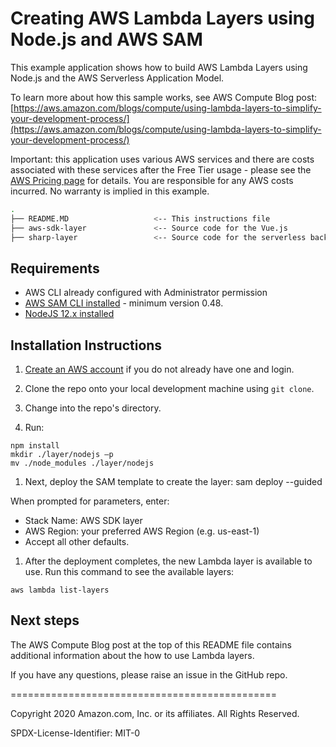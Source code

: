 # Creating AWS Lambda Layers using Node.js and AWS SAM

This example application shows how to build AWS Lambda Layers using Node.js and the AWS Serverless Application Model.

To learn more about how this sample works, see AWS Compute Blog post: [https://aws.amazon.com/blogs/compute/using-lambda-layers-to-simplify-your-development-process/](https://aws.amazon.com/blogs/compute/using-lambda-layers-to-simplify-your-development-process/)

Important: this application uses various AWS services and there are costs associated with these services after the Free Tier usage - please see the [AWS Pricing page](https://aws.amazon.com/pricing/) for details. You are responsible for any AWS costs incurred. No warranty is implied in this example.

```bash
.
├── README.MD                   <-- This instructions file
├── aws-sdk-layer               <-- Source code for the Vue.js
├── sharp-layer                 <-- Source code for the serverless backend
```

## Requirements

* AWS CLI already configured with Administrator permission
* [AWS SAM CLI installed](https://docs.aws.amazon.com/serverless-application-model/latest/developerguide/serverless-sam-cli-install.html) - minimum version 0.48.
* [NodeJS 12.x installed](https://nodejs.org/en/download/)

## Installation Instructions

1. [Create an AWS account](https://portal.aws.amazon.com/gp/aws/developer/registration/index.html) if you do not already have one and login.

1. Clone the repo onto your local development machine using `git clone`.

1. Change into the repo's directory.

1. Run:

```
npm install
mkdir ./layer/nodejs –p
mv ./node_modules ./layer/nodejs
```
1.	Next, deploy the SAM template to create the layer:
sam deploy --guided

When prompted for parameters, enter:
- Stack Name: AWS SDK layer
- AWS Region: your preferred AWS Region (e.g. us-east-1)
- Accept all other defaults.

1.	After the deployment completes, the new Lambda layer is available to use. Run this command to see the available layers:

```
aws lambda list-layers
```

## Next steps

The AWS Compute Blog post at the top of this README file contains additional information about the how to use Lambda layers.

If you have any questions, please raise an issue in the GitHub repo.

==============================================

Copyright 2020 Amazon.com, Inc. or its affiliates. All Rights Reserved.

SPDX-License-Identifier: MIT-0

